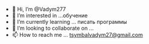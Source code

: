 - 👋 Hi, I’m @Vadym277
- 👀 I’m interested in ...обучение  
- 🌱 I’m currently learning ... писать программы             
- 💞️ I’m looking to collaborate on ...            
- 📫 How to reach me ...  tsymbalvadym27@gmail.com

<!---
Vadym277/Vadym277 is a ✨ special ✨ repository because its `README.md` (this file) appears on your GitHub profile.
You can click the Preview link to take a look at your changes.
--->
